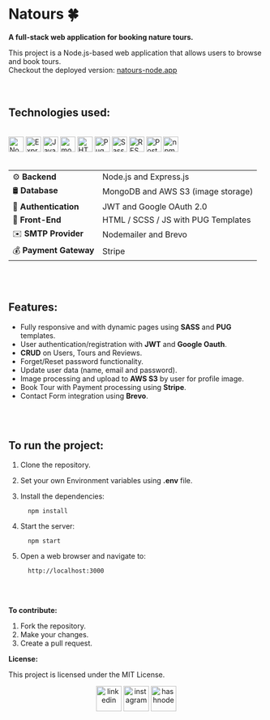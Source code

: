 <!--h1 without bottom border-->
# Natours 🍀


**A full-stack web application for booking nature tours.**

This project is a Node.js-based web application that allows users to browse and book tours.<br>
Checkout the deployed version: [natours-node.app](https://node-natours/cyclic.app)
<br>
<br>
<br>

## **Technologies used:**
<br>
<div >
	<img width="30" src="https://user-images.githubusercontent.com/25181517/183568594-85e280a7-0d7e-4d1a-9028-c8c2209e073c.png" alt="Node.js" title="Node.js"/>
	<img width="30" src="https://user-images.githubusercontent.com/25181517/183859966-a3462d8d-1bc7-4880-b353-e2cbed900ed6.png" alt="Express" title="Express"/>
	<img width="30" src="https://user-images.githubusercontent.com/25181517/117447155-6a868a00-af3d-11eb-9cfe-245df15c9f3f.png" alt="JavaScript" title="JavaScript"/>
	<img width="30" src="https://user-images.githubusercontent.com/25181517/182884177-d48a8579-2cd0-447a-b9a6-ffc7cb02560e.png" alt="mongoDB" title="mongoDB"/>
	<img width="30" src="https://user-images.githubusercontent.com/25181517/192158954-f88b5814-d510-4564-b285-dff7d6400dad.png" alt="HTML" title="HTML"/>
	<img width="30" src="https://github.com/marwin1991/profile-technology-icons/assets/136815194/85880a3a-e65b-4e4b-a102-6c3f225b9aba" alt="Pug" title="Pug"/>
	<img width="30" src="https://user-images.githubusercontent.com/25181517/192158956-48192682-23d5-4bfc-9dfb-6511ade346bc.png" alt="Sass" title="Sass"/>
	<img width="30" src="https://user-images.githubusercontent.com/25181517/192107858-fe19f043-c502-4009-8c47-476fc89718ad.png" alt="REST" title="REST"/>
	<img width="30" src="https://user-images.githubusercontent.com/25181517/192109061-e138ca71-337c-4019-8d42-4792fdaa7128.png" alt="Postman" title="Postman"/>
	<img width="30" src="https://user-images.githubusercontent.com/25181517/121401671-49102800-c959-11eb-9f6f-74d49a5e1774.png" alt="npm" title="npm"/>
</div>
<br>


|                      |                                      |
| -------------------- | ------------------------------------ |
| ⚙️ **Backend**       | Node.js and Express.js              |
| 🛢️ **Database**      | MongoDB and AWS S3 (image storage)  |
| 🔑 **Authentication**| JWT and Google OAuth 2.0            |
| 🎨 **Front-End**     | HTML / SCSS / JS with PUG Templates  |
| ✉️ **SMTP Provider** | Nodemailer and Brevo                 |
| 💰 **Payment Gateway**| Stripe                               |
             

<br><br>

## **Features:**

* Fully responsive and with dynamic pages using **SASS** and **PUG** templates.
* User authentication/registration with **JWT** and **Google Oauth**.
* **CRUD** on Users, Tours and Reviews.
* Forget/Reset password functionality.
* Update user data (name, email and password).
* Image processing and upload to **AWS S3** by user for profile image.
* Book Tour with Payment processing using **Stripe**.
* Contact Form integration using **Brevo**.

<br>
<br>

## **To run the project:**

1. Clone the repository.
2. Set your own Environment variables using **.env** file.
3. Install the dependencies:
   
    ```
      npm install
    ```
4. Start the server:
   
    ```
      npm start
    ```
5. Open a web browser and navigate to:
   
   ```
     http://localhost:3000
   ```

<br>
<br>

**To contribute:**

1. Fork the repository.
2. Make your changes.
3. Create a pull request.

**License:**

This project is licensed under the MIT License.

<p align="center">
<a href="https://www.linkedin.com/in/shivam-dhaka12/" target="blank"><img align="center" src="https://user-images.githubusercontent.com/88904952/234979284-68c11d7f-1acc-4f0c-ac78-044e1037d7b0.png" alt="linkedin" height="50" width="50" /></a>
<a href="https://www.instagram.com/shivam__dhaka__/" target="blank"><img align="center" src="https://user-images.githubusercontent.com/88904952/234981169-2dd1e58f-4b7e-468c-8213-034ba62156c3.png" alt="instagram" height="50" width="50" /></a>
<a href="https://shivamdhaka.hashnode.dev/" target="blank"><img align="center" src="https://user-images.githubusercontent.com/88904952/234982196-562aea17-5532-4550-8c08-1c7cb994a541.png" alt="hashnode" height="50" width="50" /></a>
</p>
